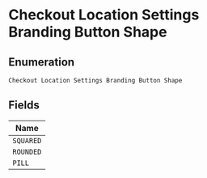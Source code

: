
# Checkout Location Settings Branding Button Shape

## Enumeration

`Checkout Location Settings Branding Button Shape`

## Fields

| Name |
|  --- |
| `SQUARED` |
| `ROUNDED` |
| `PILL` |

